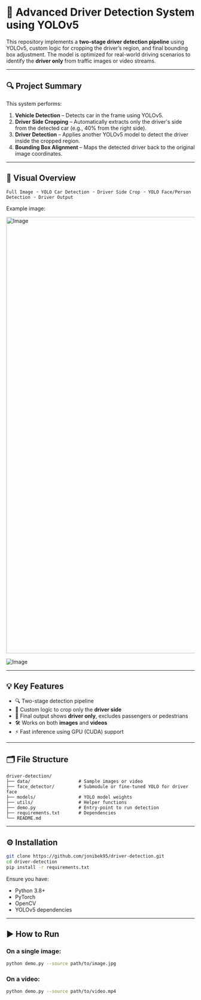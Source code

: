 # 🧠 Advanced Driver Detection System using YOLOv5

This repository implements a **two-stage driver detection pipeline** using YOLOv5, custom logic for cropping the driver’s region, and final bounding box adjustment. The model is optimized for real-world driving scenarios to identify the **driver only** from traffic images or video streams.

---

## 🔍 Project Summary

This system performs:

1. **Vehicle Detection** – Detects car in the frame using YOLOv5.
2. **Driver Side Cropping** – Automatically extracts only the driver's side from the detected car (e.g., 40% from the right side).
3. **Driver Detection** – Applies another YOLOv5 model to detect the driver inside the cropped region.
4. **Bounding Box Alignment** – Maps the detected driver back to the original image coordinates.

---

## 🎯 Visual Overview

```
Full Image ➝ YOLO Car Detection ➝ Driver Side Crop ➝ YOLO Face/Person Detection ➝ Driver Output
```

Example image:

<img width="1162" alt="Image" src="https://github.com/user-attachments/assets/3da56f62-dcc2-4ab4-b280-d61d514071f4" />



![Image](https://github.com/user-attachments/assets/c5535384-86f5-45a2-b5ab-4f0a97c65fcc)

---

## 💡 Key Features

- 🔍 Two-stage detection pipeline
- 🧠 Custom logic to crop only the **driver side**
- 🎯 Final output shows **driver only**, excludes passengers or pedestrians
- 🛠 Works on both **images** and **videos**
- ⚡ Fast inference using GPU (CUDA) support

---

## 🗂️ File Structure

```
driver-detection/
├── data/                  # Sample images or video
├── face_detector/         # Submodule or fine-tuned YOLO for driver face
├── models/                # YOLO model weights
├── utils/                 # Helper functions
├── demo.py                # Entry-point to run detection
├── requirements.txt       # Dependencies
└── README.md
```

---

## ⚙️ Installation

```bash
git clone https://github.com/jonibek95/driver-detection.git
cd driver-detection
pip install -r requirements.txt
```

Ensure you have:
- Python 3.8+
- PyTorch
- OpenCV
- YOLOv5 dependencies

---

## ▶️ How to Run

### On a single image:

```bash
python demo.py --source path/to/image.jpg
```

### On a video:

```bash
python demo.py --source path/to/video.mp4
```
